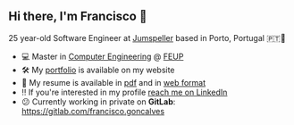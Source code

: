 ## Hi there, I'm Francisco 👋

25 year-old Software Engineer at [Jumspeller](https://www.linkedin.com/company/jumpseller/) based in Porto, Portugal 🇵🇹📍

- 💻  Master in [Computer Engineering](https://sigarra.up.pt/feup/en/CUR_GERAL.CUR_PLANOS_ESTUDOS_VIEW?pv_plano_id=31204&pv_ano_lectivo=2021) @ [FEUP](https://fe.up.pt)
- 🛠️ My [portfolio](https://kikogoncalves.com) is available on my website
- 📖 My resume is available in [pdf](https://kikogoncalves.com/cv.pdf) and in [web format](https://kikogoncalves.com/cv)
- ‼️ If you're interested in my profile [reach me on LinkedIn](https://www.linkedin.com/in/kikogoncalves/)
- 😕 Currently working in private on **GitLab**: https://gitlab.com/francisco.goncalves

<!-- [![Github Stats](https://github-readme-stats.vercel.app/api?username=kiko-g&show_icons=true&hide_border=true&count_private=true&include_all_commits=true&bg_color=30,D1FAE5,BFDBFE,DDD6FE&title_color=475569&text_color=475569&icon_color=475569)](https://kikogoncalves.com/portfolio) -->

<!-- [![Top Langs](https://github-readme-stats-git-masterrstaa-rickstaa.vercel.app/api/top-langs/?username=kiko-g&&exclude_repo=rushing-b,time-hopper,uni4all_app,feup-lcom)](https://github.com/kiko-g/github-readme-stats) -->
